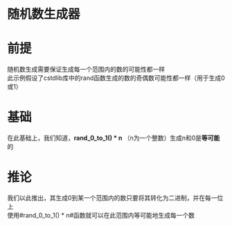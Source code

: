 随机数生成器
===========
# 前提
随机数生成需要保证生成每一个范围内的数的可能性都一样    
此示例假设了cstdlib库中的rand函数生成的数的奇偶数可能性都一样（用于生成0或1）    
# 基础
在此基础上，我们知道，**rand_0_to_1() * n** （n为一个整数）生成n和0是**等可能**的    
# 推论
我们以此推出，其生成0到某一个范围内的数只要将其转化为二进制，并在每一位上    
使用#rand_0_to_1() * n#函数就可以在此范围内等可能地生成每一个数
